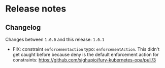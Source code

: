 # Release notes

## Changelog

Changes between `1.0.0` and this release: `1.0.1`

- FIX: constraint `enforcementaction` typo: `enforcementAction`. This didn't get caught before because deny is the
  default enforcement action for constraints: https://github.com/sighupio/fury-kubernetes-opa/pull/3
